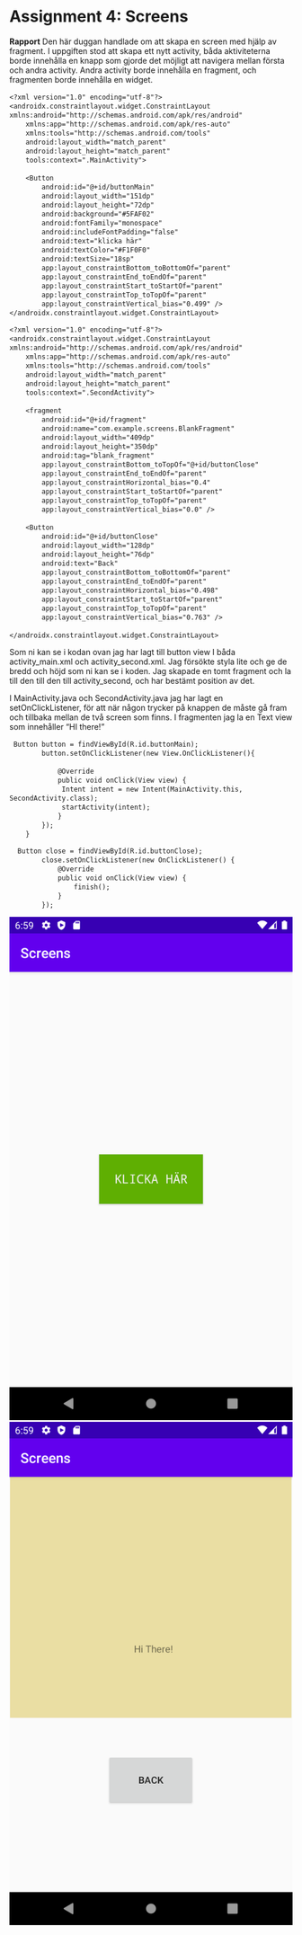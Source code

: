 # Assignment 4: Screens

**Rapport**
Den här duggan handlade om att skapa en screen med hjälp av fragment. I uppgiften stod att skapa ett nytt activity, båda aktiviteterna borde innehålla en knapp som gjorde det möjligt att navigera mellan första och andra activity. Andra activity borde innehålla en fragment, och fragmenten borde innehålla en widget. 
```
<?xml version="1.0" encoding="utf-8"?>
<androidx.constraintlayout.widget.ConstraintLayout xmlns:android="http://schemas.android.com/apk/res/android"
    xmlns:app="http://schemas.android.com/apk/res-auto"
    xmlns:tools="http://schemas.android.com/tools"
    android:layout_width="match_parent"
    android:layout_height="match_parent"
    tools:context=".MainActivity">

    <Button
        android:id="@+id/buttonMain"
        android:layout_width="151dp"
        android:layout_height="72dp"
        android:background="#5FAF02"
        android:fontFamily="monospace"
        android:includeFontPadding="false"
        android:text="klicka här"
        android:textColor="#F1F0F0"
        android:textSize="18sp"
        app:layout_constraintBottom_toBottomOf="parent"
        app:layout_constraintEnd_toEndOf="parent"
        app:layout_constraintStart_toStartOf="parent"
        app:layout_constraintTop_toTopOf="parent"
        app:layout_constraintVertical_bias="0.499" />
</androidx.constraintlayout.widget.ConstraintLayout>
```
```
<?xml version="1.0" encoding="utf-8"?>
<androidx.constraintlayout.widget.ConstraintLayout xmlns:android="http://schemas.android.com/apk/res/android"
    xmlns:app="http://schemas.android.com/apk/res-auto"
    xmlns:tools="http://schemas.android.com/tools"
    android:layout_width="match_parent"
    android:layout_height="match_parent"
    tools:context=".SecondActivity">

    <fragment
        android:id="@+id/fragment"
        android:name="com.example.screens.BlankFragment"
        android:layout_width="409dp"
        android:layout_height="350dp"
        android:tag="blank_fragment"
        app:layout_constraintBottom_toTopOf="@+id/buttonClose"
        app:layout_constraintEnd_toEndOf="parent"
        app:layout_constraintHorizontal_bias="0.4"
        app:layout_constraintStart_toStartOf="parent"
        app:layout_constraintTop_toTopOf="parent"
        app:layout_constraintVertical_bias="0.0" />

    <Button
        android:id="@+id/buttonClose"
        android:layout_width="128dp"
        android:layout_height="76dp"
        android:text="Back"
        app:layout_constraintBottom_toBottomOf="parent"
        app:layout_constraintEnd_toEndOf="parent"
        app:layout_constraintHorizontal_bias="0.498"
        app:layout_constraintStart_toStartOf="parent"
        app:layout_constraintTop_toTopOf="parent"
        app:layout_constraintVertical_bias="0.763" />

</androidx.constraintlayout.widget.ConstraintLayout>
```

Som ni kan se i kodan ovan jag har lagt till button view I båda activity_main.xml och activity_second.xml. Jag försökte styla lite och ge de bredd och höjd som ni kan se i koden. Jag skapade en tomt fragment och la till den till den till activity_second, och har bestämt position av det. 

I MainActivity.java och SecondActivity.java jag har lagt en setOnClickListener, för att när någon trycker på knappen de måste gå fram och tillbaka mellan de två screen som finns. I fragmenten jag la en Text view som innehåller “HI there!” 
 
```
 Button button = findViewById(R.id.buttonMain);
        button.setOnClickListener(new View.OnClickListener(){

            @Override
            public void onClick(View view) {
             Intent intent = new Intent(MainActivity.this, SecondActivity.class);
             startActivity(intent);
            }
        });
    }
```
```
  Button close = findViewById(R.id.buttonClose);
        close.setOnClickListener(new OnClickListener() {
            @Override
            public void onClick(View view) {
                finish();
            }
        });
```

![](1.png)
![](2.png)